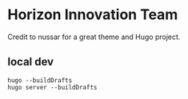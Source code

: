 # Horizon Innovation Team 

Credit to nussar for a great theme and Hugo project.

## local dev

```
hugo --buildDrafts
hugo server --buildDrafts 
```